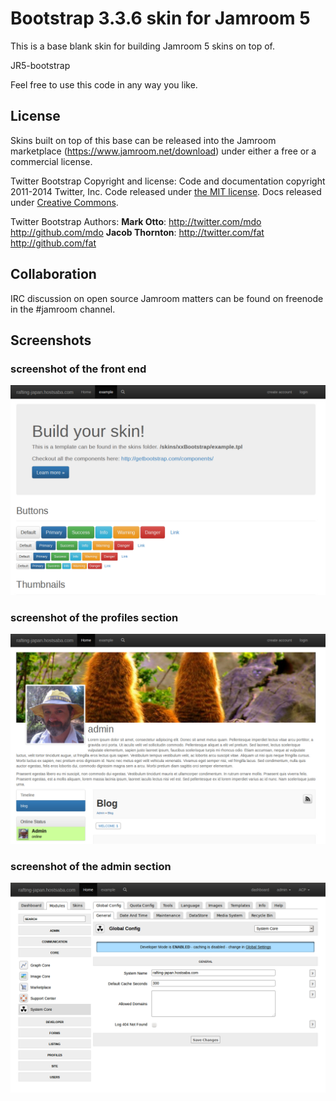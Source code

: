 Bootstrap 3.3.6 skin for Jamroom 5
=========

This is a base blank skin for building Jamroom 5 skins on top of.

JR5-bootstrap

Feel free to use this code in any way you like.

License
------------
Skins built on top of this base can be released into the Jamroom marketplace (https://www.jamroom.net/download) under either a free or a commercial license.

Twitter Bootstrap Copyright and license: Code and documentation copyright 2011-2014 Twitter, Inc. Code released under [the MIT license](LICENSE). Docs released under [Creative Commons](docs/LICENSE).

Twitter Bootstrap Authors:
**Mark Otto**: <http://twitter.com/mdo> <http://github.com/mdo>
**Jacob Thornton**: <http://twitter.com/fat> <http://github.com/fat>

Collaboration
-------------

IRC discussion on open source Jamroom matters can be found on freenode in the #jamroom channel.

Screenshots
-----------

### screenshot of the front end
![screenshot1](skins/xxBootstrap/img/screenshot1.jpg)

### screenshot of the profiles section
![screenshot2](skins/xxBootstrap/img/screenshot2.jpg)

### screenshot of the admin section
![screenshot3](skins/xxBootstrap/img/screenshot3.jpg)
